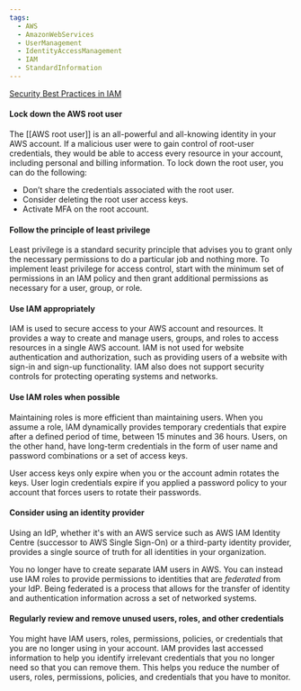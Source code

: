 ```yaml
---
tags:
  - AWS
  - AmazonWebServices
  - UserManagement
  - IdentityAccessManagement
  - IAM
  - StandardInformation
---
```

[Security Best Practices in IAM](https://docs.aws.amazon.com/IAM/latest/UserGuide/best-practices.html)

#### Lock down the AWS root user

The [[AWS root user]] is an all-powerful and all-knowing identity in your AWS account. If a malicious user were to gain control of root-user credentials, they would be able to access every resource in your account, including personal and billing information. To lock down the root user, you can do the following:

- Don’t share the credentials associated with the root user.
- Consider deleting the root user access keys.
- Activate MFA on the root account.


#### Follow the principle of least privilege

Least privilege is a standard security principle that advises you to grant only the necessary permissions to do a particular job and nothing more. To implement least privilege for access control, start with the minimum set of permissions in an IAM policy and then grant additional permissions as necessary for a user, group, or role.

#### Use IAM appropriately

IAM is used to secure access to your AWS account and resources. It provides a way to create and manage users, groups, and roles to access resources in a single AWS account. IAM is not used for website authentication and authorization, such as providing users of a website with sign-in and sign-up functionality. IAM also does not support security controls for protecting operating systems and networks.

#### Use IAM roles when possible

Maintaining roles is more efficient than maintaining users. When you assume a role, IAM dynamically provides temporary credentials that expire after a defined period of time, between 15 minutes and 36 hours. Users, on the other hand, have long-term credentials in the form of user name and password combinations or a set of access keys.

User access keys only expire when you or the account admin rotates the keys. User login credentials expire if you applied a password policy to your account that forces users to rotate their passwords.


#### Consider using an identity provider

Using an IdP, whether it's with an AWS service such as AWS IAM Identity Centre (successor to AWS Single Sign-On) or a third-party identity provider, provides a single source of truth for all identities in your organization.

You no longer have to create separate IAM users in AWS. You can instead use IAM roles to provide permissions to identities that are _federated_ from your IdP. Being federated is a process that allows for the transfer of identity and authentication information across a set of networked systems. 

#### Regularly review and remove unused users, roles, and other credentials

You might have IAM users, roles, permissions, policies, or credentials that you are no longer using in your account. IAM provides last accessed information to help you identify irrelevant credentials that you no longer need so that you can remove them. This helps you reduce the number of users, roles, permissions, policies, and credentials that you have to monitor.